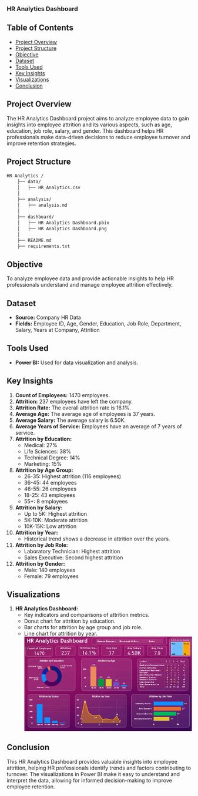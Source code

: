 ### HR Analytics Dashboard

## Table of Contents

- [Project Overview](#project-overview)
- [Project Structure](#project-structure)
- [Objective](#objective)
- [Dataset](#dataset)
- [Tools Used](#tools-used)
- [Key Insights](#key-insights)
- [Visualizations](#visualizations)
- [Conclusion](#conclusion)

## Project Overview
The HR Analytics Dashboard project aims to analyze employee data to gain insights into employee attrition and its various aspects, such as age, education, job role, salary, and gender. This dashboard helps HR professionals make data-driven decisions to reduce employee turnover and improve retention strategies.

## Project Structure
```plaintext
HR Analytics /
    ├── data/
    │   ├── HR_Analytics.csv
    │
    ├── analysis/
    │   ├── analysis.md
    │
    ├── dashboard/
    │   ├── HR Analytics Dashboard.pbix
    │   ├── HR Analytics Dashboard.png
    │
    ├── README.md
    ├── requirements.txt
```

## Objective
To analyze employee data and provide actionable insights to help HR professionals understand and manage employee attrition effectively.

## Dataset
- **Source:** Company HR Data
- **Fields:** Employee ID, Age, Gender, Education, Job Role, Department, Salary, Years at Company, Attrition

## Tools Used
- **Power BI:** Used for data visualization and analysis.

## Key Insights
1. **Count of Employees:** 1470 employees.
2. **Attrition:** 237 employees have left the company.
3. **Attrition Rate:** The overall attrition rate is 16.1%.
4. **Average Age:** The average age of employees is 37 years.
5. **Average Salary:** The average salary is 6.50K.
6. **Average Years of Service:** Employees have an average of 7 years of service.
7. **Attrition by Education:**
   - Medical: 27%
   - Life Sciences: 38%
   - Technical Degree: 14%
   - Marketing: 15%
8. **Attrition by Age Group:**
   - 26-35: Highest attrition (116 employees)
   - 36-45: 44 employees
   - 46-55: 26 employees
   - 18-25: 43 employees
   - 55+: 8 employees
9. **Attrition by Salary:**
   - Up to 5K: Highest attrition
   - 5K-10K: Moderate attrition
   - 10K-15K: Low attrition
10. **Attrition by Year:**
    - Historical trend shows a decrease in attrition over the years.
11. **Attrition by Job Role:**
    - Laboratory Technician: Highest attrition
    - Sales Executive: Second highest attrition
12. **Attrition by Gender:**
    - Male: 140 employees
    - Female: 79 employees

## Visualizations
1. **HR Analytics Dashboard:**
   - Key indicators and comparisons of attrition metrics.
   - Donut chart for attrition by education.
   - Bar charts for attrition by age group and job role.
   - Line chart for attrition by year.
   ![HR Analytics Dashboard](<dashboard/HR Analytics Dashboard.png>)

## Conclusion
This HR Analytics Dashboard provides valuable insights into employee attrition, helping HR professionals identify trends and factors contributing to turnover. The visualizations in Power BI make it easy to understand and interpret the data, allowing for informed decision-making to improve employee retention.



